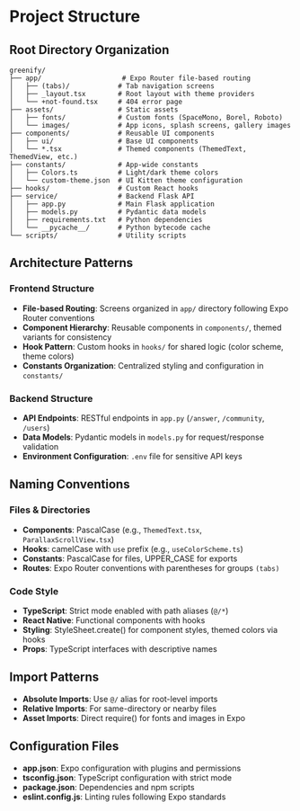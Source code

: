 # Project Structure

## Root Directory Organization

```
greenify/
├── app/                    # Expo Router file-based routing
│   ├── (tabs)/            # Tab navigation screens
│   ├── _layout.tsx        # Root layout with theme providers
│   └── +not-found.tsx     # 404 error page
├── assets/                # Static assets
│   ├── fonts/             # Custom fonts (SpaceMono, Borel, Roboto)
│   └── images/            # App icons, splash screens, gallery images
├── components/            # Reusable UI components
│   ├── ui/                # Base UI components
│   └── *.tsx              # Themed components (ThemedText, ThemedView, etc.)
├── constants/             # App-wide constants
│   ├── Colors.ts          # Light/dark theme colors
│   └── custom-theme.json  # UI Kitten theme configuration
├── hooks/                 # Custom React hooks
├── service/               # Backend Flask API
│   ├── app.py             # Main Flask application
│   ├── models.py          # Pydantic data models
│   ├── requirements.txt   # Python dependencies
│   └── __pycache__/       # Python bytecode cache
└── scripts/               # Utility scripts
```

## Architecture Patterns

### Frontend Structure
- **File-based Routing**: Screens organized in `app/` directory following Expo Router conventions
- **Component Hierarchy**: Reusable components in `components/`, themed variants for consistency
- **Hook Pattern**: Custom hooks in `hooks/` for shared logic (color scheme, theme colors)
- **Constants Organization**: Centralized styling and configuration in `constants/`

### Backend Structure
- **API Endpoints**: RESTful endpoints in `app.py` (`/answer`, `/community`, `/users`)
- **Data Models**: Pydantic models in `models.py` for request/response validation
- **Environment Configuration**: `.env` file for sensitive API keys

## Naming Conventions

### Files & Directories
- **Components**: PascalCase (e.g., `ThemedText.tsx`, `ParallaxScrollView.tsx`)
- **Hooks**: camelCase with `use` prefix (e.g., `useColorScheme.ts`)
- **Constants**: PascalCase for files, UPPER_CASE for exports
- **Routes**: Expo Router conventions with parentheses for groups `(tabs)`

### Code Style
- **TypeScript**: Strict mode enabled with path aliases (`@/*`)
- **React Native**: Functional components with hooks
- **Styling**: StyleSheet.create() for component styles, themed colors via hooks
- **Props**: TypeScript interfaces with descriptive names

## Import Patterns
- **Absolute Imports**: Use `@/` alias for root-level imports
- **Relative Imports**: For same-directory or nearby files
- **Asset Imports**: Direct require() for fonts and images in Expo

## Configuration Files
- **app.json**: Expo configuration with plugins and permissions
- **tsconfig.json**: TypeScript configuration with strict mode
- **package.json**: Dependencies and npm scripts
- **eslint.config.js**: Linting rules following Expo standards